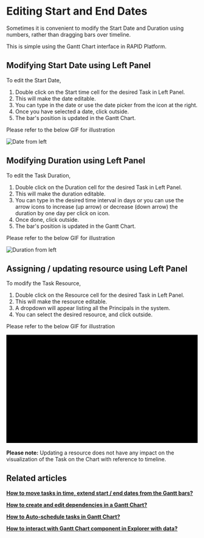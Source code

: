 # Editing Start and End Dates

Sometimes it is convenient to modify the Start Date and Duration using numbers, rather than dragging bars over timeline.

This is simple using the Gantt Chart interface in RAPID Platform.

## Modifying Start Date using Left Panel

To edit the Start Date,

1. Double click on the Start time cell for the desired Task in Left Panel.
2. This will make the date editable.
3. You can type in the date or use the date picker from the icon at the right.
4. Once you have selected a date, click outside.
5. The bar's position is updated in the Gantt Chart.

Please refer to the below GIF for illustration

![Date from left](changing-date.gif)

## Modifying Duration using Left Panel

To edit the Task Duration,

1. Double click on the Duration cell for the desired Task in Left Panel.
2. This will make the duration editable.
3. You can type in the desired time interval in days or you can use the arrow icons to increase (up arrow) or decrease (down arrow) the duration by one day per click on icon.
4. Once done, click outside.
5. The bar's position is updated in the Gantt Chart.

Please refer to the below GIF for illustration

![Duration from left](changing-duration.gif)

## Assigning / updating resource using Left Panel

To modify the Task Resource,

1. Double click on the Resource cell for the desired Task in Left Panel.
2. This will make the resource editable.
3. A dropdown will appear listing all the Principals in the system.
4. You can select the desired resource, and click outside.

Please refer to the below GIF for illustration

![Resource from left](changing-resource.gif)

**Please note:** Updating a resource does not have any impact on the visualization of the Task on the Chart with reference to timeline.

## Related articles

[**How to move tasks in time, extend start / end dates from the Gantt bars?**](../altering-dates/altering-dates.md "How to move tasks in time, extend start / end dates from the Gantt bars?")

[**How to create and edit dependencies in a Gantt Chart?**](../how-to-create-and-edit-dependencies-in-a-gantt-chart/how-to-create-and-edit-dependencies-in-a-gantt-chart.md "How to create and edit dependencies in a Gantt Chart?")

[**How to Auto-schedule tasks in Gantt Chart?**](../how-to-auto-schedule-tasks-in-gantt-chart/how-to-auto-schedule-tasks-in-gantt-chart.md "How to Auto-schedule tasks in Gantt Chart?")

[**How to interact with Gantt Chart component in Explorer with data?**](../1-how-to-interact-with-a-gantt-chart-in-explorer/1-how-to-interact-with-a-gantt-chart-in-explorer.md "How to interact with a Gantt Chart?")
